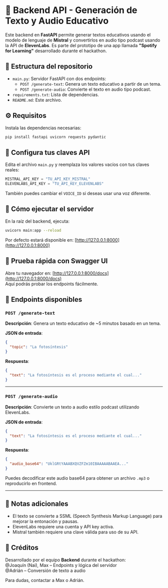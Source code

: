 # 🧠 Backend API - Generación de Texto y Audio Educativo

Este backend en **FastAPI** permite generar textos educativos usando el modelo de lenguaje de **Mistral** y convertirlos en audio tipo podcast usando la API de **ElevenLabs**. Es parte del prototipo de una app llamada **"Spotify for Learning"** desarrollado durante el hackathon.

## 📂 Estructura del repositorio

- `main.py`: Servidor FastAPI con dos endpoints:
  - `POST /generate-text`: Genera un texto educativo a partir de un tema.
  - `POST /generate-audio`: Convierte el texto en audio tipo podcast.
- `requirements.txt`: Lista de dependencias.
- `README.md`: Este archivo.

## ⚙️ Requisitos

Instala las dependencias necesarias:

```bash
pip install fastapi uvicorn requests pydantic
```

## 🔐 Configura tus claves API

Edita el archivo `main.py` y reemplaza los valores vacíos con tus claves reales:

```python
MISTRAL_API_KEY = "TU_API_KEY_MISTRAL"
ELEVENLABS_API_KEY = "TU_API_KEY_ELEVENLABS"
```

También puedes cambiar el `VOICE_ID` si deseas usar una voz diferente.

## 🚀 Cómo ejecutar el servidor

En la raíz del backend, ejecuta:

```bash
uvicorn main:app --reload
```

Por defecto estará disponible en: [http://127.0.0.1:8000](http://127.0.0.1:8000)

## 🧪 Prueba rápida con Swagger UI

Abre tu navegador en: [http://127.0.0.1:8000/docs](http://127.0.0.1:8000/docs)  
Aquí podrás probar los endpoints fácilmente.

## 📡 Endpoints disponibles

### `POST /generate-text`

**Descripción**: Genera un texto educativo de ~5 minutos basado en un tema.

**JSON de entrada**:

```json
{
  "topic": "La fotosíntesis"
}
```

**Respuesta**:

```json
{
  "text": "La fotosíntesis es el proceso mediante el cual..."
}
```

---

### `POST /generate-audio`

**Descripción**: Convierte un texto a audio estilo podcast utilizando ElevenLabs.

**JSON de entrada**:

```json
{
  "text": "La fotosíntesis es el proceso mediante el cual..."
}
```

**Respuesta**:

```json
{
  "audio_base64": "UklGRtYAAABXQVZFZm10IBAAAAABAAEA..."
}
```

Puedes decodificar este audio base64 para obtener un archivo `.mp3` o reproducirlo en frontend.

---

## 📝 Notas adicionales

- El texto se convierte a SSML (Speech Synthesis Markup Language) para mejorar la entonación y pausas.
- ElevenLabs requiere una cuenta y API key activa.
- Mistral también requiere una clave válida para uso de su API.

## 👥 Créditos

Desarrollado por el equipo **Backend** durante el hackathon:  
@Joaquín (Nai), Max – Endpoints y lógica del servidor  
@Adrián – Conversión de texto a audio  

Para dudas, contactar a Max o Adrián.
